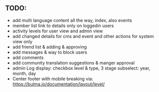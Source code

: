 
## TODO:
 - add multi language content all the way, index, also events
 - member list link to details only on loggedin users
 - activity levels for user view and admin view
 - add changed details for cms and event and other actions for system view only
 - add friend list & adding & approving
 - add messages & way to block users
 - add comments
 - add community translation suggestions & manger approval
 - admin Log display: checkbox level & type, 3 stage subselect: year, month, day 
 - Center footer with mobile breaking via: https://bulma.io/documentation/layout/level/
